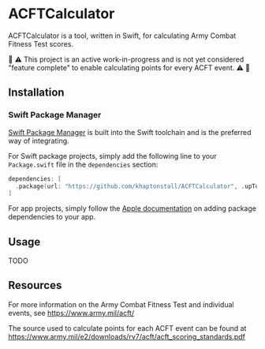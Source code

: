 # ACFTCalculator
ACFTCalculator is a tool, written in Swift, for calculating Army Combat Fitness Test scores.

🚧 ⚠️ This project is an active work-in-progress and is not yet considered "feature complete" to enable calculating points for every ACFT event. ⚠️ 🚧

## Installation
### Swift Package Manager

[Swift Package Manager](https://swift.org/package-manager/) is built into the Swift toolchain and is the preferred way of integrating.

For Swift package projects, simply add the following line to your `Package.swift` file in the `dependencies` section:

```swift
dependencies: [
  .package(url: "https://github.com/khaptonstall/ACFTCalculator", .upToNextMajor(from: "<version>")),
]
```

For app projects, simply follow the [Apple documentation](https://developer.apple.com/documentation/xcode/adding_package_dependencies_to_your_app) on adding package dependencies to your app.

## Usage 
TODO

## Resources
For more information on the Army Combat Fitness Test and individual events, see https://www.army.mil/acft/

The source used to calculate points for each ACFT event can be found at https://www.army.mil/e2/downloads/rv7/acft/acft_scoring_standards.pdf
